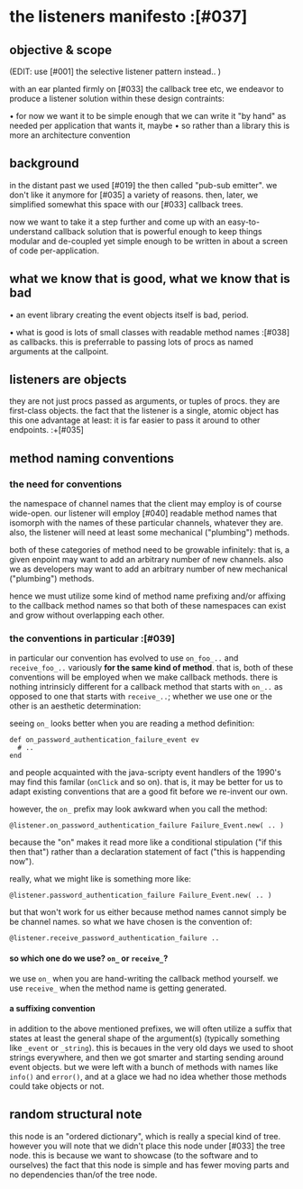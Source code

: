 # the listeners manifesto :[#037]

## objective & scope

(EDIT: use [#001] the selective listener pattern instead.. )

with an ear planted firmly on [#033] the callback tree etc, we
endeavor to produce a listener solution within these design contraints:

  • for now we want it to be simple enough that we can write it
    "by hand" as needed per application that wants it, maybe
  • so rather than a library this is more an architecture convention




## background

in the distant past we used [#019] the then called "pub-sub emitter".
we don't like it anymore for [#035] a variety of reasons. then,
later, we simplified somewhat this space with our [#033] callback
trees.

now we want to take it a step further and come up with an easy-to-understand
callback solution that is powerful enough to keep things modular and
de-coupled yet simple enough to be written in about a screen of code
per-application.




## what we know that is good, what we know that is bad

• an event library creating the event objects itself is bad, period.

• what is good is lots of small classes with readable method names :[#038]
  as callbacks. this is preferrable to passing lots of procs as named
  arguments at the callpoint.




## listeners are objects

they are not just procs passed as arguments, or tuples of procs. they
are first-class objects. the fact that the listener is a single, atomic
object has this one advantage at least: it is far easier to pass it
around to other endpoints.  :+[#035]




## method naming conventions


### the need for conventions

the namespace of channel names that the client may employ is of course
wide-open. our listener will employ [#040] readable method names that
isomorph with the names of these particular channels, whatever they are.
also, the listener will need at least some mechanical ("plumbing") methods.

both of these categories of method need to be growable infinitely: that
is, a given enpoint may want to add an arbitrary number of new channels.
also we as developers may want to add an arbitrary number of new
mechanical ("plumbing") methods.

hence we must utilize some kind of method name prefixing and/or affixing
to the callback method names so that both of these namespaces can exist
and grow without overlapping each other.



### the conventions in particular :[#039]

in particular our convention has evolved to use `on_foo_..` and
`receive_foo_..` variously **for the same kind of method**. that is, both
of these conventions will be employed when we make callback methods.
there is nothing intrinsicly different for a callback method that starts
with `on_..`  as opposed to one that starts with `receive_..`; whether we
use one or the other is an aesthetic determination:

seeing `on_` looks better when you are reading a method definition:

    def on_password_authentication_failure_event ev
      # ..
    end

and people acquainted with the java-scripty event handlers of the 1990's
may find this familar (`onClick` and so on). that is, it may be better
for us to adapt existing conventions that are a good fit before we
re-invent our own.

however, the `on_` prefix may look awkward when you call the method:

    @listener.on_password_authentication_failure Failure_Event.new( .. )

because the "on" makes it read more like a conditional stipulation
("if this then that") rather than a declaration statement of fact
("this is happending now").


really, what we might like is something more like:

    @listener.password_authentication_failure Failure_Event.new( .. )

but that won't work for us either because method names cannot
simply be be channel names. so what we have chosen is the convention of:

    @listener.receive_password_authentication_failure ..



#### so which one do we use? `on_` or `receive_`?

we use `on_` when you are hand-writing the callback method yourself.  we
use `receive_` when the method name is getting generated.



#### a suffixing convention

in addition to the above mentioned prefixes, we will often utilize a
suffix that states at least the general shape of the argument(s)
(typically something like `_event` or `_string`). this is becaues in the
very old days we used to shoot strings everywhere, and then we got
smarter and starting sending around event objects. but we were left with
a bunch of methods with names like `info()` and `error()`, and at a
glace we had no idea whether those methods could take objects or not.




## random structural note

this node is an "ordered dictionary", which is really a special kind of
tree. however you will note that we didn't place this node under [#033]
the tree node. this is because we want to showcase (to the software and
to ourselves) the fact that this node is simple and has fewer moving
parts and no dependencies than/of the tree node.
